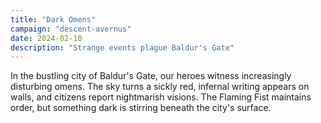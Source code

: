 ```yaml
---
title: "Dark Omens"
campaign: "descent-avernus"
date: 2024-02-10
description: "Strange events plague Baldur's Gate"
---
```


In the bustling city of Baldur's Gate, our heroes witness increasingly disturbing omens. The sky turns a sickly red, infernal writing appears on walls, and citizens report nightmarish visions. The Flaming Fist maintains order, but something dark is stirring beneath the city's surface.